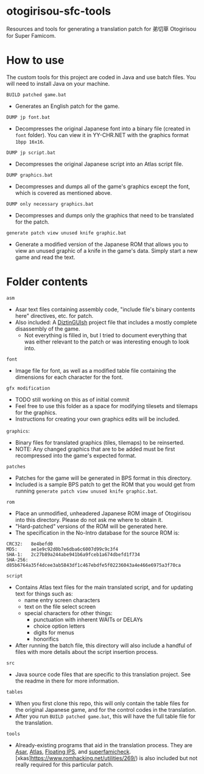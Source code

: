# otogirisou-sfc-tools
Resources and tools for generating a translation patch for 弟切草 Otogirisou for Super Famicom.

# How to use

The custom tools for this project are coded in Java and use batch files. You will need to install Java on your machine.

`BUILD patched game.bat`
- Generates an English patch for the game.

`DUMP jp font.bat`
- Decompresses the original Japanese font into a binary file (created in `font`
  folder). You can view it in YY-CHR.NET with the graphics format `1bpp 16x16`.

`DUMP jp script.bat`
- Decompresses the original Japanese script into an Atlas script file.

`DUMP graphics.bat`
- Decompresses and dumps all of the game's graphics except the font, which is
  covered as mentioned above.

`DUMP only necessary graphics.bat`
- Decompresses and dumps only the graphics that need to be translated for the
  patch.

`generate patch view unused knife graphic.bat`
- Generate a modified version of the Japanese ROM that allows you to view an
  unused graphic of a knife in the game's data. Simply start a new game and read
  the text.

# Folder contents
`asm`
- Asar text files containing assembly code, "include file's binary contents here" directives, etc. for patch.
- Also included: A [DiztinGUIsh](https://github.com/IsoFrieze/DiztinGUIsh)
  project file that includes a mostly complete disassembly of the game.
  - Not everything is filled in, but I tried to document everything that was
  either relevant to the patch or was interesting enough to look into.

`font`
- Image file for font, as well as a modified table file containing the dimensions for each character for the font.

`gfx modification`
- TODO still working on this as of initial commit
- Feel free to use this folder as a space for modifying tilesets and tilemaps for the graphics.
- Instructions for creating your own graphics edits will be included.

`graphics`: 
- Binary files for translated graphics (tiles, tilemaps) to be reinserted.
- NOTE: Any changed graphics that are to be added must be first recompressed into the game's expected format.

`patches`
- Patches for the game will be generated in BPS format in this directory.
- Included is a sample BPS patch to get the ROM that you would get from running
  `generate patch view unused knife graphic.bat`.

`rom`
- Place an unmodified, unheadered Japanese ROM image of Otogirisou into this directory. Please do not ask me where to obtain it.
- "Hard-patched" versions of the ROM will be generated here.
- The specification in the No-Intro database for the source ROM is:
```
CRC32:   8e4befd0
MD5:     ae1e9c92d0b7e6dba6c6007d99c9c3f4
SHA-1:   2c27b89a244abe941b6a9fceb1a674dbefd1f734
SHA-256: d85b6764a35f4dcee3ab5843df1c467ebdfe5f02236043a4e466e6975a3f70ca
```

`script`
- Contains Atlas text files for the main translated script, and for updating text for things such as:
  - name entry screen characters
  - text on the file select screen
  - special characters for other things:
    - punctuation with inherent WAITs or DELAYs
    - choice option letters
    - digits for menus
    - honorifics
- After running the batch file, this directory will also include a handful of files with more details about the script insertion process.

`src`
- Java source code files that are specific to this translation project. See the
  readme in there for more information.

`tables`
- When you first clone this repo, this will only contain the table files for the original Japanese game, and for the control codes in the translation.
- After you run `BUILD patched game.bat`, this will have the full table file for the translation.

`tools`
- Already-existing programs that aid in the translation process. They are
  [Asar](https://github.com/RPGHacker/asar),
  [Atlas](https://www.romhacking.net/utilities/224/),
  [Floating IPS](https://www.romhacking.net/utilities/1040/), and
  [superfamicheck](https://github.com/Optiroc/SuperFamicheck).
  [xkas]https://www.romhacking.net/utilities/269/) is also included but not really required for this particular patch.